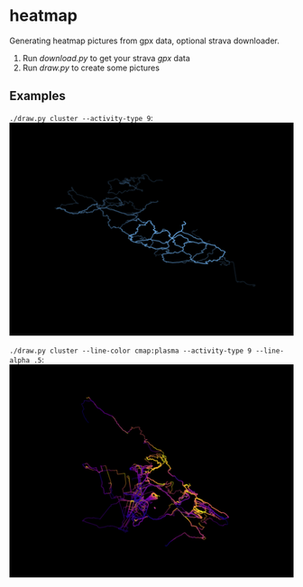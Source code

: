 # heatmap

Generating heatmap pictures from gpx data, optional strava downloader.

1. Run *download.py* to get your strava *gpx* data
2. Run *draw.py* to create some pictures


## Examples

`./draw.py cluster --activity-type 9`:
![a heatmap](images/defaults.png)

`./draw.py cluster --line-color cmap:plasma --activity-type 9 --line-alpha .5`:
![another heatmap](images/plasma.png)

